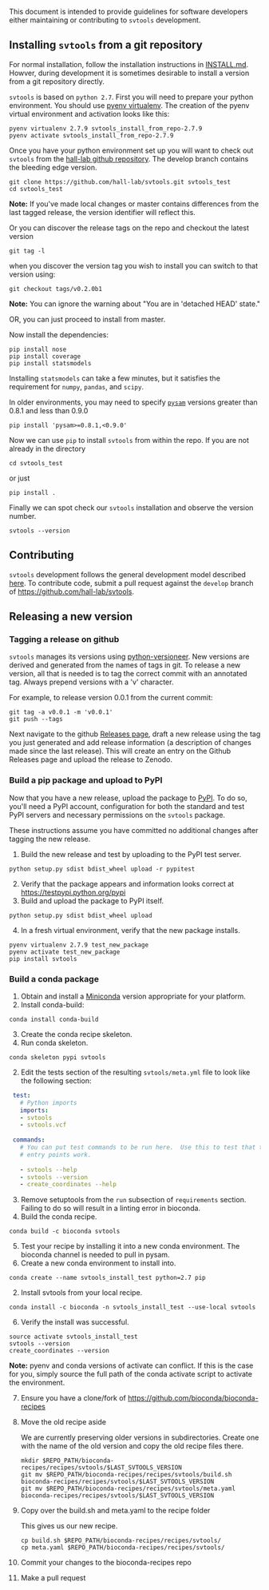 This document is intended to provide guidelines for software developers either maintaining or 
contributing to `svtools` development.

## Installing `svtools` from a git repository
For normal installation, follow the installation instructions in [INSTALL.md](INSTALL.md). Howver, during development it is sometimes desirable to install a version from a git repository directly.

`svtools` is based on `python 2.7`.  First you will need to prepare your python environment.  You should use [pyenv virtualenv][4].
The creation of the pyenv virtual environment and activation looks like this:

    pyenv virtualenv 2.7.9 svtools_install_from_repo-2.7.9
    pyenv activate svtools_install_from_repo-2.7.9

Once you have your python environment set up you will want to check out `svtools` from the [hall-lab github repository][5].  The develop branch contains the bleeding edge version.

    git clone https://github.com/hall-lab/svtools.git svtools_test
    cd svtools_test

**Note:** If you've made local changes or master contains differences from the last tagged release, the version identifier will reflect this.

Or you can discover the release tags on the repo and checkout the latest version

    git tag -l

when you discover the version tag you wish to install you can switch to that version using:

    git checkout tags/v0.2.0b1


**Note:** You can ignore the warning about "You are in 'detached HEAD' state."

OR, you can just proceed to install from master.

Now install the dependencies:

    pip install nose
    pip install coverage
    pip install statsmodels

Installing `statsmodels` can take a few minutes, but it satisfies the requirement for `numpy`, `pandas`, and `scipy`.

In older environments, you may need to specify [`pysam`][10] versions greater than 0.8.1 and less than 0.9.0

    pip install 'pysam>=0.8.1,<0.9.0'

Now we can use `pip` to install `svtools` from within the repo. If you are not already in the directory

    cd svtools_test

or just

    pip install .

Finally we can spot check our `svtools` installation and observe the version number.

    svtools --version

## Contributing

`svtools` development follows the general development model described [here](http://nvie.com/posts/a-successful-git-branching-model/). To contribute code, submit a pull request against the `develop` branch of https://github.com/hall-lab/svtools.

## Releasing a new version

### Tagging a release on github
`svtools` manages its versions using [python-versioneer](https://github.com/warner/python-versioneer). 
New versions are derived and generated from the names of tags in git. To release a new version, all 
that is needed is to tag the correct commit with an annotated tag. Always prepend versions with a 
'v' character.

For example, to release version 0.0.1 from the current commit:
```
git tag -a v0.0.1 -m 'v0.0.1'
git push --tags
```

Next navigate to the github [Releases page](https://github.com/hall-lab/svtools/releases), draft a new 
release using the tag you just generated and add release information (a description of changes made since the last release). This will create an entry on the Github Releases page and upload the release to Zenodo.

### Build a pip package and upload to PyPI
Now that you have a new release, upload the package to [PyPI](https://pypi.python.org/pypi). To do so, you'll need a PyPI account, configuration for both the standard and test PyPI servers and necessary permissions on the `svtools` package. 

These instructions assume you have committed no additional changes after tagging the new release.

1. Build the new release and test by uploading to the PyPI test server.
  
  ```
  python setup.py sdist bdist_wheel upload -r pypitest
  ```
2. Verify that the package appears and information looks correct at https://testpypi.python.org/pypi
3. Build and upload the package to PyPI itself.
  
  ```
  python setup.py sdist bdist_wheel upload
  ```
4. In a fresh virtual environment, verify that the new package installs.
  
  ```
  pyenv virtualenv 2.7.9 test_new_package
  pyenv activate test_new_package
  pip install svtools
  ```

### Build a conda package
1. Obtain and install a [Miniconda](http://conda.pydata.org/miniconda.html) version appropriate for your platform.
2. Install conda-build:
  
  ```
  conda install conda-build
  ```
3. Create the conda recipe skeleton.
  1. Run conda skeleton.
  
   ```
   conda skeleton pypi svtools
   ```
  2. Edit the tests section of the resulting `svtools/meta.yml` file to look like the following section:
   ```YAML
    test:
      # Python imports
      imports:
      - svtools
      - svtools.vcf
      
    commands:
      # You can put test commands to be run here.  Use this to test that the
      # entry points work.
    
      - svtools --help
      - svtools --version
      - create_coordinates --help
   ```
   3. Remove setuptools from the `run` subsection of `requirements` section. Failing to do so will result in a linting error in bioconda.
4. Build the conda recipe.

 ```
 conda build -c bioconda svtools
 ```
5. Test your recipe by installing it into a new conda environment. The bioconda channel is needed to pull in pysam.
  1. Create a new conda environment to install into.
    
   ```
   conda create --name svtools_install_test python=2.7 pip
   ```
  2. Install svtools from your local recipe.
    
   ```
   conda install -c bioconda -n svtools_install_test --use-local svtools
   ```

6. Verify the install was successful.
 
 ```
 source activate svtools_install_test
 svtools --version
 create_coordinates --version
 ```
  **Note:** pyenv and conda versions of activate can conflict. If this is the case for you, simply source the full path of the conda activate script to activate the environment.

7. Ensure you have a clone/fork of https://github.com/bioconda/bioconda-recipes
    
8. Move the old recipe aside
    
    We are currently preserving older versions in subdirectories. Create one with the name of the old version and copy the old recipe files there.
    
   ```
   mkdir $REPO_PATH/bioconda-recipes/recipes/svtools/$LAST_SVTOOLS_VERSION
   git mv $REPO_PATH/bioconda-recipes/recipes/svtools/build.sh bioconda-recipes/recipes/svtools/$LAST_SVTOOLS_VERSION
   git mv $REPO_PATH/bioconda-recipes/recipes/svtools/meta.yaml bioconda-recipes/recipes/svtools/$LAST_SVTOOLS_VERSION
   ```

9. Copy over the build.sh and meta.yaml to the recipe folder
    
    This gives us our new recipe.
    
    ```
    cp build.sh $REPO_PATH/bioconda-recipes/recipes/svtools/
    cp meta.yaml $REPO_PATH/bioconda-recipes/recipes/svtools/
    ```

10. Commit your changes to the bioconda-recipes repo

11. Make a pull request 

[1]: http://conda.pydata.org/docs/
[2]: https://pypi.python.org/pypi/pip/
[3]: https://pypi.python.org/pypi
[4]: https://github.com/yyuu/pyenv-virtualenv
[5]: https://github.com/hall-lab/svtools
[6]: https://github.com/hall-lab/svtools/releases
[7]: https://xkcd.com/1168/
[8]: https://github.com/warner/python-versioneer
[9]: https://github.com/hall-lab/svtools/releases
[10]: https://github.com/pysam-developers/pysam
